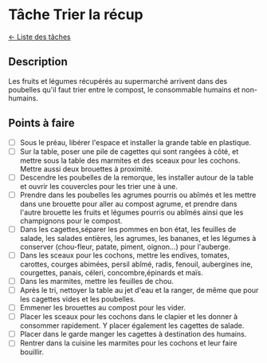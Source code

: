 # Tâche Trier la récup
[← Liste des tâches](../)

## Description
Les fruits et légumes récupérés au supermarché arrivent dans des poubelles qu'il faut trier entre le compost, le consommable humains et non-humains.

## Points à faire

- [ ] Sous le préau, libérer l'espace et installer la grande table en plastique.
- [ ] Sur la table, poser une pile de cagettes qui sont rangées à côté, et mettre sous la table des marmites et des sceaux pour les cochons. Mettre aussi deux brouettes à proximité.
- [ ] Descendre les poubelles de la remorque, les installer autour de la table et ouvrir les couvercles pour les trier une à une.
- [ ] Prendre dans les poubelles les agrumes pourris ou abîmés et les mettre dans une brouette pour aller au compost agrume, et prendre dans l'autre brouette les fruits et légumes pourris ou abîmés ainsi que les champignons pour le compost.
- [ ] Dans les cagettes,séparer les pommes en bon état, les feuilles de salade, les salades entières, les agrumes, les bananes, et les légumes à conserver (chou-fleur, patate, piment, oignon...) pour l'auberge.
- [ ] Dans les sceaux pour les cochons, mettre les endives, tomates, carottes, courges abimées, persil abîmé, radis, fenouil, aubergines ine, courgettes, panais, céleri, concombre,épinards et maïs.
- [ ] Dans les marmites, mettre les feuilles de chou.
- [ ] Après le tri, nettoyer la table au jet d'eau et la ranger, de même que pour les cagettes vides et les poubelles.
- [ ] Emmener les brouettes au compost pour les vider.
- [ ] Placer les sceaux pour les cochons dans le clapier et les donner à consommer rapidement. Y placer également les cagettes de salade.
- [ ] Placer dans le garde manger les cagettes à destination des humains.
- [ ] Rentrer dans la cuisine les marmites pour les cochons et leur faire bouillir.
